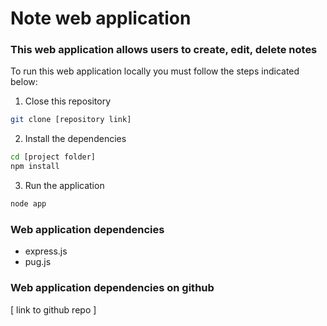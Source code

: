 # Note web application

### This web application allows users to create, edit, delete notes

To run this web application locally you must follow the steps indicated below:

1. Close this repository
```bash
git clone [repository link]
```

2. Install the dependencies
```bash
cd [project folder]
npm install 
```

3. Run the application
```bash
node app
```

### Web application dependencies 
- express.js
- pug.js

### Web application dependencies on github
[ link to github repo ]
